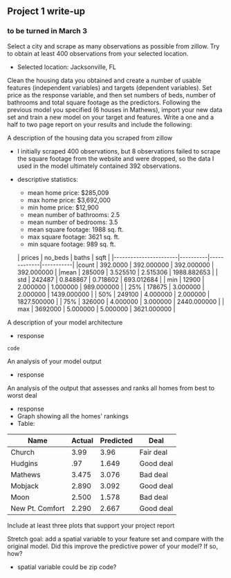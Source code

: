 ## Project 1 write-up
### to be turned in March 3

Select a city and scrape as many observations as possible from zillow. Try to obtain at least 400 observations from your selected location.

* Selected location: Jacksonville, FL

Clean the housing data you obtained and create a number of usable features (independent variables) and targets (dependent variables). Set price as the response variable, and then set numbers of beds, number of bathrooms and total square footage as the predictors. Following the previous model you specified (6 houses in Mathews), import your new data set and train a new model on your target and features. Write a one and a half to two page report on your results and include the following:

A description of the housing data you scraped from zillow
* I initially scraped 400 observations, but 8 observations failed to scrape the square footage from the website and were dropped, so the data I used in the model ultimately contained 392 observations. 
* descriptive statistics:
    * mean home price: $285,009
    * max home price: $3,692,000
    * min home price: $12,900
    * mean number of bathrooms: 2.5
    * mean number of bedrooms: 3.5
    * mean square footage: 1988 sq. ft.
    * max square footage: 3621 sq. ft.
    * min square footage: 989 sq. ft.


    |         prices   |  no_beds   |    baths    |     sqft |
|-----------------------|----------|-------------|-----------|
|count | 392.0000    |    392.000000 | 392.000000 | 392.000000 |
|mean |  285009    |      3.525510  |  2.515306 | 1988.882653 |
| std  |  242487      |    0.848867 |   0.718602  | 693.012684 |
| min  |  12900      |     2.000000  |  1.000000 | 989.000000 |
| 25%  |  178675     |     3.000000  |  2.000000 | 1439.000000 |
| 50%  |   249100   |       4.000000  |  2.000000 | 1827.500000 |
| 75%  |  326000    |      4.000000  |  3.000000 | 2440.000000 |
| max  |  3692000    |     5.000000  |  5.000000 | 3621.000000 |

A description of your model architecture
* response
``` 
code
```

An analysis of your model output
* response

An analysis of the output that assesses and ranks all homes from best to worst deal
* response
* Graph showing all the homes' rankings 
* Table:

|Name | Actual      | Predicted | Deal|
|-----| ----------- | ----------- |----|
|Church| 3.99      | 3.96      | Fair deal|
|Hudgins| .97      | 1.649       | Good deal|
|Mathews| 3.475   | 3.076      | Bad deal |
|Mobjack| 2.890   | 3.092        | Good deal|
|Moon| 2.500  | 1.578        | Bad deal|
|New Pt. Comfort| 2.290   | 2.667   |Good deal|

Include at least three plots that support your project report

Stretch goal: add a spatial variable to your feature set and compare with the original model. Did this improve the predictive power of your model? If so, how?
* spatial variable could be zip code? 

